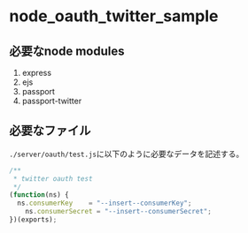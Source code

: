 node_oauth_twitter_sample
=========================

## 必要なnode modules
1. express
2. ejs
3. passport
4. passport-twitter


## 必要なファイル

`./server/oauth/test.js`に以下のように必要なデータを記述する。

```javascript
/**
 * twitter oauth test
 */
(function(ns) {
  ns.consumerKey    = "--insert--consumerKey";
	ns.consumerSecret = "--insert--consumerSecret";
})(exports);

```
